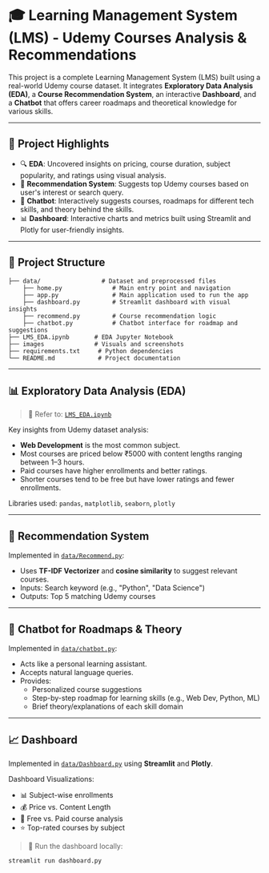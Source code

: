 # 🎓 Learning Management System (LMS) - Udemy Courses Analysis & Recommendations

This project is a complete Learning Management System (LMS) built using a real-world Udemy course dataset. It integrates **Exploratory Data Analysis (EDA)**, a **Course Recommendation System**, an interactive **Dashboard**, and a **Chatbot** that offers career roadmaps and theoretical knowledge for various skills.

---

## 📌 Project Highlights

- 🔍 **EDA**: Uncovered insights on pricing, course duration, subject popularity, and ratings using visual analysis.
- 🤖 **Recommendation System**: Suggests top Udemy courses based on user's interest or search query.
- 💬 **Chatbot**: Interactively suggests courses, roadmaps for different tech skills, and theory behind the skills.
- 📊 **Dashboard**: Interactive charts and metrics built using Streamlit and Plotly for user-friendly insights.

---

## 📂 Project Structure

```
├── data/                 # Dataset and preprocessed files
    ├── home.py              # Main entry point and navigation
    ├── app.py               # Main application used to run the app
    ├── dashboard.py         # Streamlit dashboard with visual insights
    ├── recommend.py         # Course recommendation logic
    ├── chatbot.py           # Chatbot interface for roadmap and suggestions
├── LMS_EDA.ipynb       # EDA Jupyter Notebook
├── images              # Visuals and screenshots
├── requirements.txt     # Python dependencies
└── README.md            # Project documentation
```



---

## 📊 Exploratory Data Analysis (EDA)

> 📌 Refer to: [`LMS_EDA.ipynb`](./LMS_EDA.ipynb)

Key insights from Udemy dataset analysis:
- **Web Development** is the most common subject.
- Most courses are priced below ₹5000 with content lengths ranging between 1–3 hours.
- Paid courses have higher enrollments and better ratings.
- Shorter courses tend to be free but have lower ratings and fewer enrollments.

Libraries used: `pandas`, `matplotlib`, `seaborn`, `plotly`

---

## 🤖 Recommendation System

Implemented in [`data/Recommend.py`](./data/Recommend.py):

- Uses **TF-IDF Vectorizer** and **cosine similarity** to suggest relevant courses.
- Inputs: Search keyword (e.g., "Python", "Data Science")
- Outputs: Top 5 matching Udemy courses

---

## 💬 Chatbot for Roadmaps & Theory

Implemented in [`data/chatbot.py`](./data/chatbot.py):

- Acts like a personal learning assistant.
- Accepts natural language queries.
- Provides:
  - Personalized course suggestions
  - Step-by-step roadmap for learning skills (e.g., Web Dev, Python, ML)
  - Brief theory/explanations of each skill domain

---

## 📈 Dashboard

Implemented in [`data/Dashboard.py`](./data/Dashboard.py) using **Streamlit** and **Plotly**.

Dashboard Visualizations:
- 📊 Subject-wise enrollments
- 💰 Price vs. Content Length
- 🎯 Free vs. Paid course analysis
- ⭐ Top-rated courses by subject

> 🚀 Run the dashboard locally:
```bash
streamlit run dashboard.py
